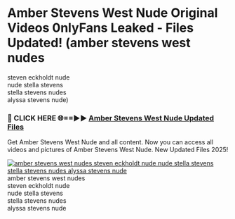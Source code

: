 # Amber Stevens West Nude Original Videos 0nlyFans Leaked - Files Updated! (amber stevens west nudes<br>
steven eckholdt nude<br>
nude stella stevens<br>
stella stevens nudes<br>
alyssa stevens nude)

<h3>🔴 CLICK HERE 🌐==►► <a href="https://tinyurl.com/2p9ay9w9" rel="nofollow">Amber Stevens West Nude Updated Files</a></h3>

Get Amber Stevens West Nude and all content. Now you can access all videos and pictures of Amber Stevens West Nude. New Updated Files 2025!

[![amber stevens west nudes<br>
steven eckholdt nude<br>
nude stella stevens<br>
stella stevens nudes<br>
alyssa stevens nude](https://i.imgur.com/KQgVmj3.gif)](https://tinyurl.com/2p9ay9w9)
amber stevens west nudes<br>
steven eckholdt nude<br>
nude stella stevens<br>
stella stevens nudes<br>
alyssa stevens nude